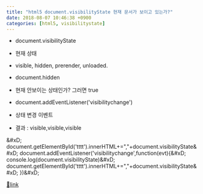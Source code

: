 ```yaml
---
title: "html5 document.visibilityState 현재 문서가 보이고 있는가?"
date: 2018-08-07 10:46:38 +0900
categories: [html5, visibilitystate]
---
```


- document.visibilityState
- 현재 상태
- visible, hidden, prerender, unloaded.

- document.hidden
- 현재 안보이는 상태인가? 그러면 true

- document.addEventListener('visibilitychange')
- 상태 변경 이벤트

- 결과 : visible,visible,visible

&amp;#xD;
document.getElementById('tttt').innerHTML+=","+document.visibilityState&amp;#xD;
document.addEventListener('visibilitychange',function(evt){&amp;#xD;
console.log(document.visibilityState)&amp;#xD;
document.getElementById('tttt').innerHTML+=","+document.visibilityState&amp;#xD;
})&amp;#xD;



[🔗link](http://www.mins01.com/mh/tech/read/1183)